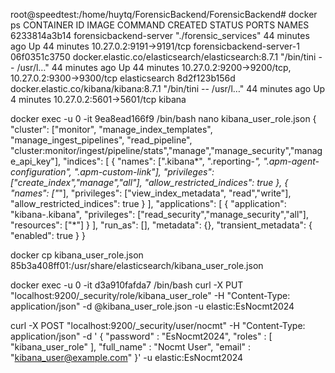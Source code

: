 root@speedtest:/home/huytq/ForensicBackend/ForensicBackend# docker ps
CONTAINER ID   IMAGE                                                 COMMAND                  CREATED          STATUS          PORTS                                                NAMES
6233814a3b14   forensicbackend-server                                "./forensic_services"    44 minutes ago   Up 44 minutes   10.27.0.2:9191->9191/tcp                             forensicbackend-server-1
06f0351c3750   docker.elastic.co/elasticsearch/elasticsearch:8.7.1   "/bin/tini -- /usr/l…"   44 minutes ago   Up 44 minutes   10.27.0.2:9200->9200/tcp, 10.27.0.2:9300->9300/tcp   elasticsearch
8d2f123b156d   docker.elastic.co/kibana/kibana:8.7.1                 "/bin/tini -- /usr/l…"   44 minutes ago   Up 4 minutes    10.27.0.2:5601->5601/tcp                             kibana


docker exec -u 0 -it 9ea8ead166f9 /bin/bash
nano kibana_user_role.json
{
    "cluster": ["monitor", "manage_index_templates", "manage_ingest_pipelines", "read_pipeline", "cluster:monitor/ingest/pipeline/stats","manage","manage_security","manage_api_key"],
    "indices": [
      {
        "names": [".kibana*", ".reporting-*", ".apm-agent-configuration", ".apm-custom-link"],
        "privileges": ["create_index","manage","all"],
        "allow_restricted_indices": true
      },
      {
        "names": ["*"],
        "privileges": ["view_index_metadata", "read","write"],
        "allow_restricted_indices": true
      }
    ],
    "applications": [
      {
        "application": "kibana-.kibana",
        "privileges": ["read_security","manage_security","all"],
        "resources": ["*"]
      }
    ],
    "run_as": [],
    "metadata": {},
    "transient_metadata": {
      "enabled": true
    }
  }


docker cp kibana_user_role.json 85b3a408ff01:/usr/share/elasticsearch/kibana_user_role.json

docker exec -u 0 -it d3a910fafda7 /bin/bash
curl -X PUT "localhost:9200/_security/role/kibana_user_role" -H "Content-Type: application/json" -d @kibana_user_role.json -u elastic:EsNocmt2024

curl -X POST "localhost:9200/_security/user/nocmt" -H "Content-Type: application/json" -d '
{
  "password" : "EsNocmt2024",
  "roles" : [ "kibana_user_role" ],
  "full_name" : "Nocmt User",
  "email" : "kibana_user@example.com"
}' -u elastic:EsNocmt2024

